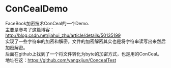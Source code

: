 # ConCealDemo
FaceBook加密技术ConCeal的一个Demo.<br>
主要是参考了这篇博客：http://blog.csdn.net/jiahui_zhu/article/details/50135199<br>
实现了一些字符串的加密和解密。文件的加密解密其实也是将字符串读写出来然后加密解密。<br>
后面在github上找到了一个将文件转化为byte的加密方式，也是用的ConCeal。地址在这：https://github.com/yangxijun/ConcealTest<br>

<br>
<br>
